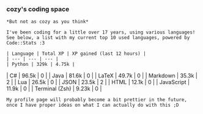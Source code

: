 ### cozy's coding space
    *But not as cozy as you think*
    
    I've been coding for a little over 17 years, using various languages! See below, a list with my current top 10 used languages, powered by Code::Stats :3
    
    | Language | Total XP | XP gained (last 12 hours) |
    | --- | --- | --- |
    | Python | 329k | 4.75k |
| C# | 96.5k | 0 |
| Java | 81.6k | 0 |
| LaTeX | 49.7k | 0 |
| Markdown | 35.3k | 2 |
| Lua | 26.5k | 0 |
| JSON | 23.5k | 2 |
| HTML | 12.1k | 0 |
| JavaScript | 11.9k | 0 |
| Terminal (Zsh) | 9.23k | 0 |
    
    My profile page will probably become a bit prettier in the future, once I have proper ideas on what I can actually do with this ;D